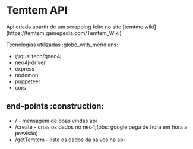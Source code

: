 <h1>Temtem API </h1>

<p>Api criada apartir de um scrapping feito no site [temtme wiki](https://temtem.gamepedia.com/Temtem_Wiki)</p>

<p>Tecnologias utilizadas :globe_with_meridians:  </p>

* @qualitech/qneo4j
* neo4j-driver
* express
* nodemon
* puppeteer
* cors

<h2> end-points :construction: </h2>

* / - mensagem de boas vindas api
* /create - crias os dados no neo4j(obs: google pega de hora em hora a previsão)
* /getTemtem - lista os dados da salvos na api
